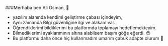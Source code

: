 ###Merhaba ben Ali Osman, 👋


- yazılım alanında kendimi geliştirme çabası içindeyim,
- Aynı zamanda Bilgi güvenliğine ilgi ve alakam var.
- Öğrendiklerimi bildiklerimi bu platformda toplamayı hedeflemekteyim.
- Bilmediklerimi ayaklarımının altına alabilsem başım göğe eğerdi. 😉
- Bu platformu daha önce hiç kullanmadım umarım çabuk adapte olurum 🙂


